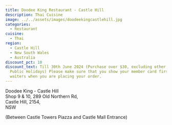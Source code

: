 ```yaml
---
title: Doodee King Restaurant - Castle Hill
description: Thai Cuisine
image: ../../assets/images/doodeekingcastlehill.jpg
categories:
  - Restaurant
cuisine:
  - Thai
region:
  - Castle Hill
  - New South Wales
  - Australia
discount_pct: 10
discount_text: Till 30th June 2024 (Purchase over $30, excluding other offer and
  Public Holidays) Please make sure that you show your member card first to the
  waiters when you are placing your order.
---
```

Doodee King - Castle Hill\
Shop 9 & 10, 289 Old Northern Rd,\
Castle Hill, 2154,\
NSW

(Between Castle Towers Piazza and Castle Mall Entrance)

